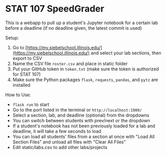 # STAT 107 SpeedGrader
This is a webapp to pull up a student's Jupyter notebook for a certain lab before a deadline (if no deadline given, the latest commit is used)

Setup: 
1. Go to [https://my.siebelschool.illinois.edu/](https://my.siebelschool.illinois.edu/) and select your lab sections, then export to CSV
2. Name the CSV file `roster.csv` and place in static folder
3. Put your GitHub token in `token.txt` (make sure the token is authorized for STAT 107)
4. Make sure the Python packages `flask`, `requests`, `pandas`, and `pytz` are installed

How to Use:
- `flask run` to start
- Go to the port listed in the terminal or `http://localhost:1989/`
- Select a section, lab, and deadline (optional) from the dropdowns
- You can switch between students with prev/next or the dropdown
- If a student's notebook has not been previously loaded for a lab and deadline, it will take a few seconds to load
- You can load all students' files from a section at once with "Load All Section Files" and unload all files with "Clear All Files"
- Edit static/labs.csv to add other labs/projects
